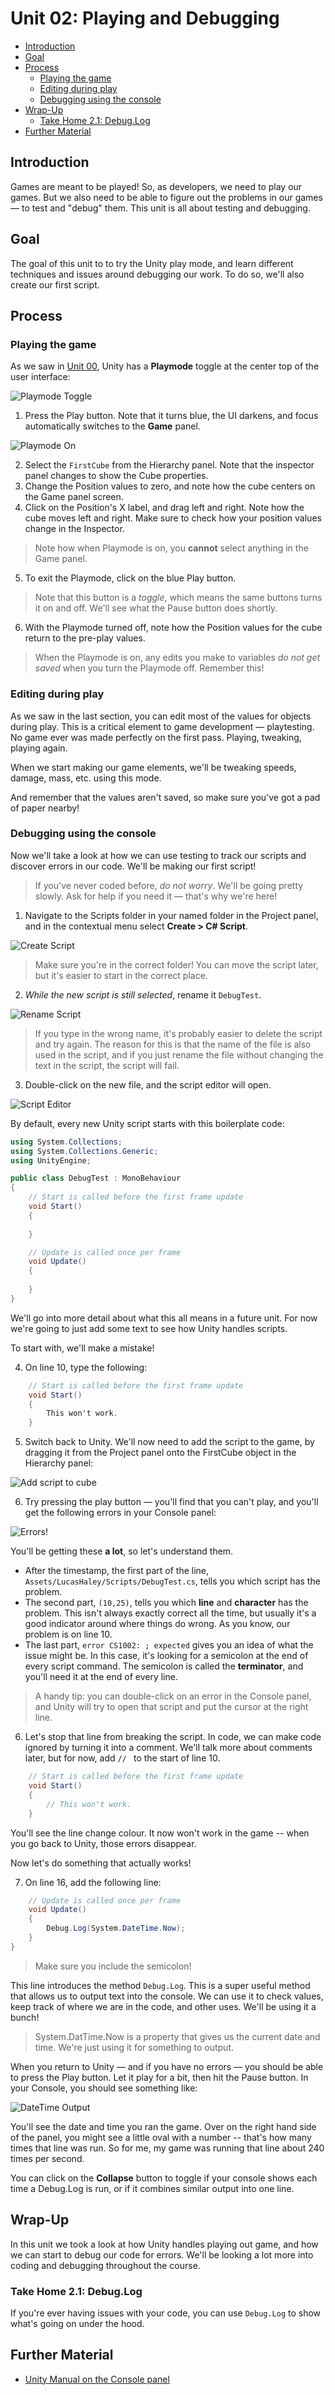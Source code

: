 # Unit 02: Playing and Debugging <!-- omit in toc -->

- [Introduction](#introduction)
- [Goal](#goal)
- [Process](#process)
  - [Playing the game](#playing-the-game)
  - [Editing during play](#editing-during-play)
  - [Debugging using the console](#debugging-using-the-console)
- [Wrap-Up](#wrap-up)
  - [Take Home 2.1: Debug.Log](#take-home-21-debuglog)
- [Further Material](#further-material)

## Introduction

Games are meant to be played! So, as developers, we need to play our games. But we also need to be able to figure out the problems in our games –– to test and "debug" them. This unit is all about testing and debugging.

## Goal

The goal of this unit to to try the Unity play mode, and learn different techniques and issues around debugging our work. To do so, we'll also create our first script.

## Process

### Playing the game

As we saw in [Unit 00](00_Orientation.md), Unity has a **Playmode** toggle at the center top of the user interface:

![Playmode Toggle](images/02_PlaymodeToggle.png)

1. Press the Play button. Note that it turns blue, the UI darkens, and focus automatically switches to the **Game** panel.

![Playmode On](images/02_PlaymodeOn.png)

2. Select the `FirstCube` from the Hierarchy panel. Note that the inspector panel changes to show the Cube properties.
3. Change the Position values to zero, and note how the cube centers on the Game panel screen.
4. Click on the Position's X label, and drag left and right. Note how the cube moves left and right. Make sure to check how your position values change in the Inspector.

> Note how when Playmode is on, you **cannot** select anything in the Game panel.

5. To exit the Playmode, click on the blue Play button.

> Note that this button is a *toggle*, which means the same buttons turns it on and off. We'll see what the Pause button does shortly.

6. With the Playmode turned off, note how the Position values for the cube return to the pre-play values.

> When the Playmode is on, any edits you make to variables *do not get saved* when you turn the Playmode off. Remember this!

### Editing during play

As we saw in the last section, you can edit most of the values for objects during play. This is a critical element to game development –– playtesting. No game ever was made perfectly on the first pass. Playing, tweaking, playing again.

When we start making our game elements, we'll be tweaking speeds, damage, mass, etc. using this mode.

And remember that the values aren't saved, so make sure you've got a pad of paper nearby!

### Debugging using the console

Now we'll take a look at how we can use testing to track our scripts and discover errors in our code. We'll be making our first script!

> If you've never coded before, *do not worry*. We'll be going pretty slowly. Ask for help if you need it –– that's why we're here!

1. Navigate to the Scripts folder in your named folder in the Project panel, and in the contextual menu select **Create > C# Script**.

![Create Script](images/02_CreateScript.png)

> Make sure you're in the correct folder! You can move the script later, but it's easier to start in the correct place.

2. *While the new script is still selected*, rename it `DebugTest`.

![Rename Script](images/02_RenameScript.png)

> If you type in the wrong name, it's probably easier to delete the script and try again. The reason for this is that the name of the file is also used in the script, and if you just rename the file without changing the text in the script, the script will fail.

3. Double-click on the new file, and the script editor will open.

![Script Editor](images/02_ScriptEditor.png)

By default, every new Unity script starts with this boilerplate code:

```C#
using System.Collections;
using System.Collections.Generic;
using UnityEngine;

public class DebugTest : MonoBehaviour
{
    // Start is called before the first frame update
    void Start()
    {
        
    }

    // Update is called once per frame
    void Update()
    {
        
    }
}
```
We'll go into more detail about what this all means in a future unit. For now we're going to just add some text to see how Unity handles scripts.

To start with, we'll make a mistake!

4. On line 10, type the following:

```C#
    // Start is called before the first frame update
    void Start()
    {
        This won't work.
    }
```
5. Switch back to Unity. We'll now need to add the script to the game, by dragging it from the Project panel onto the FirstCube object in the Hierarchy panel:

![Add script to cube](images/02_AddScriptToCube.png)

6. Try pressing the play button –– you'll find that you can't play, and you'll get the following errors in your Console panel:

![Errors!](images/02_WordErrors.png)

You'll be getting these **a lot**, so let's understand them.

- After the timestamp, the first part of the line, `Assets/LucasHaley/Scripts/DebugTest.cs`, tells you which script has the problem.
- The second part, `(10,25)`, tells you which **line** and **character** has the problem. This isn't always exactly correct all the time, but usually it's a good indicator around where things do wrong. As you know, our problem is on line 10.
- The last part, `error CS1002: ; expected` gives you an idea of what the issue might be. In this case, it's looking for a semicolon at the end of every script command. The semicolon is called the **terminator**, and you'll need it at the end of every line.

> A handy tip: you can double-click on an error in the Console panel, and Unity will try to open that script and put the cursor at the right line.

6. Let's stop that line from breaking the script. In code, we can make code ignored by turning it into a comment. We'll talk more about comments later, but for now, add `// ` to the start of line 10.

```C#
    // Start is called before the first frame update
    void Start()
    {
        // This won't work.
    }
```
You'll see the line change colour. It now won't work in the game -- when you go back to Unity, those errors disappear.

Now let's do something that actually works!

7. On line 16, add the following line:

```C#
    // Update is called once per frame
    void Update()
    {
        Debug.Log(System.DateTime.Now);
    }
}
```

> Make sure you include the semicolon!

This line introduces the method `Debug.Log`. This is a super useful method that allows us to output text into the console. We can use it to check values, keep track of where we are in the code, and other uses. We'll be using it a bunch!

> System.DatTime.Now is a property that gives us the current date and time. We're just using it for something to output.

When you return to Unity –– and if you have no errors –– you should be able to press the Play button. Let it play for a bit, then hit the Pause button. In your Console, you should see something like:

![DateTime Output](images/02_DateTimeOutput.png)

You'll see the date and time you ran the game. Over on the right hand side of the panel, you might see a little oval with a number -- that's how many times that line was run. So for me, my game was running that line about 240 times per second.

You can click on the **Collapse** button to toggle if your console shows each time a Debug.Log is run, or if it combines similar output into one line.

## Wrap-Up

In this unit we took a look at how Unity handles playing out game, and how we can start to debug our code for errors. We'll be looking a lot more into coding and debugging throughout the course.

### Take Home 2.1: Debug.Log
If you're ever having issues with your code, you can use `Debug.Log` to show what's going on under the hood.

## Further Material

- [Unity Manual on the Console panel](https://docs.unity3d.com/Manual/Console.html)